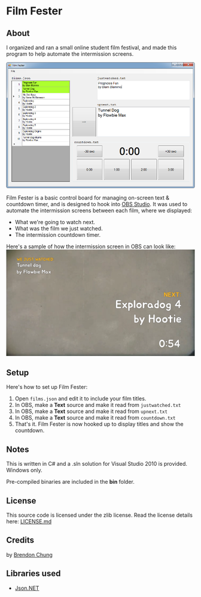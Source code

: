 ﻿# Film Fester

## About
I organized and ran a small online student film festival, and made this program to help automate the intermission screens.

[![screenshot of Filmfester](screenshot.png)](screenshot.png)

Film Fester is a basic control board for managing on-screen text & countdown timer, and is designed to hook into [OBS Studio](https://obsproject.com). It was used to automate the intermission screens between each film, where we displayed:
- What we're going to watch next.
- What was the film we just watched.
- The intermission countdown timer.

Here's a sample of how the intermission screen in OBS can look like:
[![sample OBS intermission screen](intermission.png)](intermission.png)

## Setup
Here's how to set up Film Fester:
1. Open `films.json` and edit it to include your film titles.
2. In OBS, make a **Text** source and make it read from `justwatched.txt`
3. In OBS, make a **Text** source and make it read from `upnext.txt`
4. In OBS, make a **Text** source and make it read from `countdown.txt`
5. That's it. Film Fester is now hooked up to display titles and show the countdown.

## Notes
This is written in C# and a .sln solution for Visual Studio 2010 is provided. Windows only.

Pre-compiled binaries are included in the **bin** folder.

## License
This source code is licensed under the zlib license. Read the license details here: [LICENSE.md](https://github.com/blendogames/filmfester/blob/master/LICENSE.md)

## Credits
by [Brendon Chung](http://blendogames.com)

## Libraries used
- [Json.NET](https://www.newtonsoft.com/json)